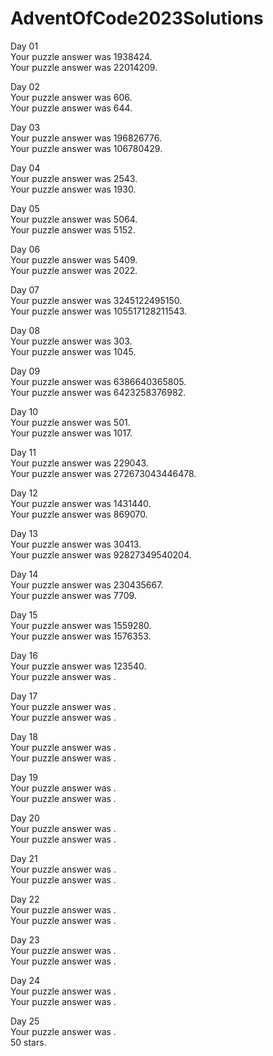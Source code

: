 # AdventOfCode2023Solutions
Day 01<br>
Your puzzle answer was 1938424.<br>
Your puzzle answer was 22014209.

Day 02<br>
Your puzzle answer was 606.<br>
Your puzzle answer was 644.

Day 03<br>
Your puzzle answer was 196826776.<br>
Your puzzle answer was 106780429.

Day 04<br>
Your puzzle answer was 2543.<br>
Your puzzle answer was 1930.

Day 05<br>
Your puzzle answer was 5064.<br>
Your puzzle answer was 5152.

Day 06<br>
Your puzzle answer was 5409.<br>
Your puzzle answer was 2022.

Day 07<br>
Your puzzle answer was 3245122495150.<br>
Your puzzle answer was 105517128211543.

Day 08<br>
Your puzzle answer was 303.<br>
Your puzzle answer was 1045.

Day 09<br>
Your puzzle answer was 6386640365805.<br>
Your puzzle answer was 6423258376982.

Day 10<br>
Your puzzle answer was 501.<br>
Your puzzle answer was 1017.

Day 11<br>
Your puzzle answer was 229043.<br>
Your puzzle answer was 272673043446478.

Day 12<br>
Your puzzle answer was 1431440.<br>
Your puzzle answer was 869070.

Day 13<br>
Your puzzle answer was 30413.<br>
Your puzzle answer was 92827349540204.

Day 14<br>
Your puzzle answer was 230435667.<br>
Your puzzle answer was 7709.

Day 15<br>
Your puzzle answer was 1559280.<br>
Your puzzle answer was 1576353.

Day 16<br>
Your puzzle answer was 123540.<br>
Your puzzle answer was .

Day 17<br>
Your puzzle answer was .<br>
Your puzzle answer was .

Day 18<br>
Your puzzle answer was .<br>
Your puzzle answer was .

Day 19<br>
Your puzzle answer was .<br>
Your puzzle answer was .

Day 20<br>
Your puzzle answer was .<br>
Your puzzle answer was .

Day 21<br>
Your puzzle answer was .<br>
Your puzzle answer was .

Day 22<br>
Your puzzle answer was .<br>
Your puzzle answer was .

Day 23<br>
Your puzzle answer was .<br>
Your puzzle answer was .

Day 24<br>
Your puzzle answer was .<br>
Your puzzle answer was .

Day 25<br>
Your puzzle answer was .<br>
50 stars.